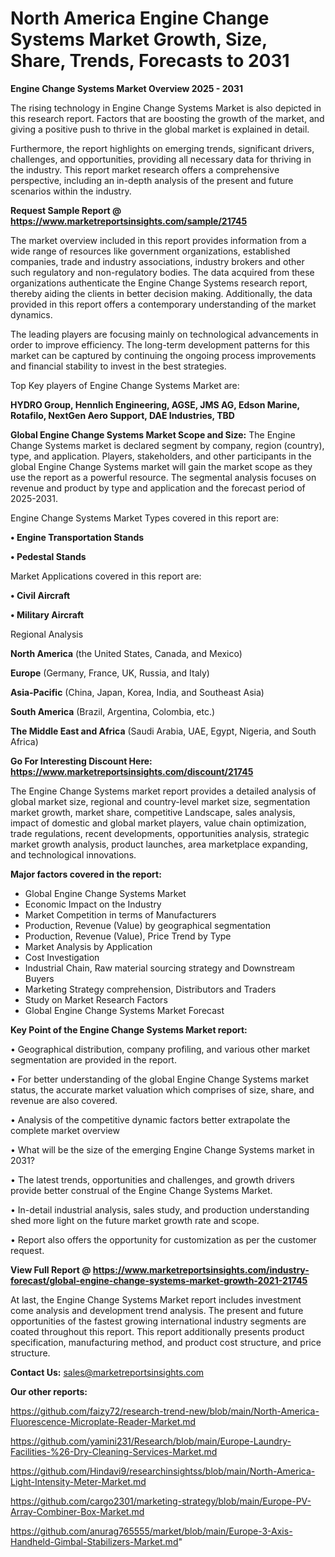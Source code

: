 # North America Engine Change Systems Market Growth, Size, Share, Trends, Forecasts to 2031

<Strong> Engine Change Systems Market Overview 2025 - 2031</strong>

The rising technology in Engine Change Systems Market is also depicted in this research report. Factors that are boosting the growth of the market, and giving a positive push to thrive in the global market is explained in detail.

Furthermore, the report highlights on emerging trends, significant drivers, challenges, and opportunities, providing all necessary data for thriving in the industry. This report market research offers a comprehensive perspective, including an in-depth analysis of the present and future scenarios within the industry.

<strong>Request Sample Report @ <a href=https://www.marketreportsinsights.com/sample/21745>https://www.marketreportsinsights.com/sample/21745</a></strong>

The market overview included in this report provides information from a wide range of resources like government organizations, established companies, trade and industry associations, industry brokers and other such regulatory and non-regulatory bodies. The data acquired from these organizations authenticate the Engine Change Systems research report, thereby aiding the clients in better decision making. Additionally, the data provided in this report offers a contemporary understanding of the market dynamics.

The leading players are focusing mainly on technological advancements in order to improve efficiency. The long-term development patterns for this market can be captured by continuing the ongoing process improvements and financial stability to invest in the best strategies.

Top Key players of Engine Change Systems Market are:

<strong>HYDRO Group, Hennlich Engineering, AGSE, JMS AG, Edson Marine, Rotafilo, NextGen Aero Support, DAE Industries, TBD</strong>

<strong><b>Global Engine Change Systems Market Scope and Size:</b></strong>
The Engine Change Systems market is declared segment by company, region (country), type, and application. Players, stakeholders, and other participants in the global Engine Change Systems market will gain the market scope as they use the report as a powerful resource. The segmental analysis focuses on revenue and product by type and application and the forecast period of 2025-2031.

Engine Change Systems Market Types covered in this report are:

<strong>• Engine Transportation Stands

• Pedestal Stands</strong>

Market Applications covered in this report are:

<strong>• Civil Aircraft

• Military Aircraft</strong> 

Regional Analysis

<strong>North America</strong> (the United States, Canada, and Mexico)

<strong>Europe</strong> (Germany, France, UK, Russia, and Italy)

<strong>Asia-Pacific</strong> (China, Japan, Korea, India, and Southeast Asia)

<strong>South America</strong> (Brazil, Argentina, Colombia, etc.)

<strong>The Middle East and Africa</strong> (Saudi Arabia, UAE, Egypt, Nigeria, and South Africa)

<strong>Go For Interesting Discount Here: <a href=https://www.marketreportsinsights.com/discount/21745>https://www.marketreportsinsights.com/discount/21745</a></strong>

The Engine Change Systems market report provides a detailed analysis of global market size, regional and country-level market size, segmentation market growth, market share, competitive Landscape, sales analysis, impact of domestic and global market players, value chain optimization, trade regulations, recent developments, opportunities analysis, strategic market growth analysis, product launches, area marketplace expanding, and technological innovations.

<strong><b>Major factors covered in the report:</b></strong>
<ul>
  <li>Global Engine Change Systems Market </li>
  <li>Economic Impact on the Industry</li>
  <li>Market Competition in terms of Manufacturers</li>
  <li>Production, Revenue (Value) by geographical segmentation</li>
  <li>Production, Revenue (Value), Price Trend by Type</li>
  <li>Market Analysis by Application</li>
  <li>Cost Investigation</li>
  <li>Industrial Chain, Raw material sourcing strategy and Downstream Buyers</li>
  <li>Marketing Strategy comprehension, Distributors and Traders</li>
  <li>Study on Market Research Factors</li>
  <li>Global Engine Change Systems Market Forecast</li>
</ul>

<strong><b>Key Point of the Engine Change Systems Market report:</b></strong>

• Geographical distribution, company profiling, and various other market segmentation are provided in the report.

• For better understanding of the global Engine Change Systems market status, the accurate market valuation which comprises of size, share, and revenue are also covered.

• Analysis of the competitive dynamic factors better extrapolate the complete market overview

• What will be the size of the emerging Engine Change Systems market in 2031?

• The latest trends, opportunities and challenges, and growth drivers provide better construal of the Engine Change Systems Market.

• In-detail industrial analysis, sales study, and production understanding shed more light on the future market growth rate and scope.

• Report also offers the opportunity for customization as per the customer request.

<strong><b>View Full Report @ <a href=https://www.marketreportsinsights.com/industry-forecast/global-engine-change-systems-market-growth-2021-21745>https://www.marketreportsinsights.com/industry-forecast/global-engine-change-systems-market-growth-2021-21745</a></b></strong>


At last, the Engine Change Systems Market report includes investment come analysis and development trend analysis. The present and future opportunities of the fastest growing international industry segments are coated throughout this report. This report additionally presents product specification, manufacturing method, and product cost structure, and price structure.

<strong>Contact Us:</strong>
sales@marketreportsinsights.com

<strong>Our other reports:</strong>

<a href=https://github.com/faizy72/research-trend-new/blob/main/North-America-Fluorescence-Microplate-Reader-Market.md>https://github.com/faizy72/research-trend-new/blob/main/North-America-Fluorescence-Microplate-Reader-Market.md</a>

<a href=https://github.com/yamini231/Research/blob/main/Europe-Laundry-Facilities-%26-Dry-Cleaning-Services-Market.md>https://github.com/yamini231/Research/blob/main/Europe-Laundry-Facilities-%26-Dry-Cleaning-Services-Market.md</a>

<a href=https://github.com/Hindavi9/researchinsightss/blob/main/North-America-Light-Intensity-Meter-Market.md>https://github.com/Hindavi9/researchinsightss/blob/main/North-America-Light-Intensity-Meter-Market.md</a>

<a href=https://github.com/cargo2301/marketing-strategy/blob/main/Europe-PV-Array-Combiner-Box-Market.md>https://github.com/cargo2301/marketing-strategy/blob/main/Europe-PV-Array-Combiner-Box-Market.md</a>

<a href=https://github.com/anurag765555/market/blob/main/Europe-3-Axis-Handheld-Gimbal-Stabilizers-Market.md>https://github.com/anurag765555/market/blob/main/Europe-3-Axis-Handheld-Gimbal-Stabilizers-Market.md</a>"
